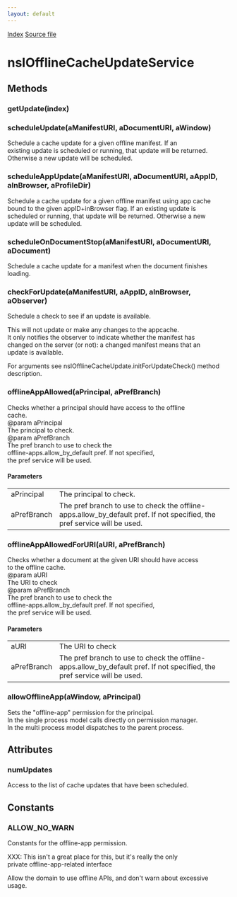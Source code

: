```yaml
---
layout: default
---
```

<div id='links'><a href="../index.html">Index</a>
<a href="http://dxr.mozilla.org/mozilla-central/source/uriloader/prefetch/nsIOfflineCacheUpdate.idl">Source file</a>
</div>

# nsIOfflineCacheUpdateService #

## Methods ##

### getUpdate(index) ###

### scheduleUpdate(aManifestURI, aDocumentURI, aWindow) ###
  
Schedule a cache update for a given offline manifest.  If an  
existing update is scheduled or running, that update will be returned.  
Otherwise a new update will be scheduled.  
  

### scheduleAppUpdate(aManifestURI, aDocumentURI, aAppID, aInBrowser, aProfileDir) ###
  
Schedule a cache update for a given offline manifest using app cache  
bound to the given appID+inBrowser flag.  If an existing update is  
scheduled or running, that update will be returned. Otherwise a new  
update will be scheduled.  
  

### scheduleOnDocumentStop(aManifestURI, aDocumentURI, aDocument) ###
  
Schedule a cache update for a manifest when the document finishes  
loading.  
  

### checkForUpdate(aManifestURI, aAppID, aInBrowser, aObserver) ###
  
Schedule a check to see if an update is available.  
  
This will not update or make any changes to the appcache.  
It only notifies the observer to indicate whether the manifest has  
changed on the server (or not): a changed manifest means that an  
update is available.  
  
For arguments see nsIOfflineCacheUpdate.initForUpdateCheck() method  
description.  
  

### offlineAppAllowed(aPrincipal, aPrefBranch) ###
  
Checks whether a principal should have access to the offline  
cache.  
@param aPrincipal  
       The principal to check.  
@param aPrefBranch  
       The pref branch to use to check the  
       offline-apps.allow_by_default pref.  If not specified,  
       the pref service will be used.  
  

#### Parameters ####

<table>

<tr>
<td>aPrincipal</td>
<td>       The principal to check.  
</td>
</tr>

<tr>
<td>aPrefBranch</td>
<td>       The pref branch to use to check the  
       offline-apps.allow_by_default pref.  If not specified,  
       the pref service will be used.  
</td>
</tr>

</table>

### offlineAppAllowedForURI(aURI, aPrefBranch) ###
  
Checks whether a document at the given URI should have access  
to the offline cache.  
@param aURI  
       The URI to check  
@param aPrefBranch  
       The pref branch to use to check the  
       offline-apps.allow_by_default pref.  If not specified,  
       the pref service will be used.  
  

#### Parameters ####

<table>

<tr>
<td>aURI</td>
<td>       The URI to check  
</td>
</tr>

<tr>
<td>aPrefBranch</td>
<td>       The pref branch to use to check the  
       offline-apps.allow_by_default pref.  If not specified,  
       the pref service will be used.  
</td>
</tr>

</table>

### allowOfflineApp(aWindow, aPrincipal) ###
  
Sets the "offline-app" permission for the principal.  
In the single process model calls directly on permission manager.  
In the multi process model dispatches to the parent process.  
  

## Attributes ##

### numUpdates ###
  
Access to the list of cache updates that have been scheduled.  
  

## Constants ##

### ALLOW_NO_WARN ###
  
Constants for the offline-app permission.  
  
XXX: This isn't a great place for this, but it's really the only  
private offline-app-related interface  
  
  
Allow the domain to use offline APIs, and don't warn about excessive  
usage.  
  
